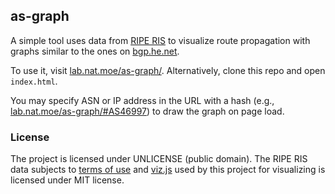 as-graph
---

A simple tool uses data from [RIPE RIS](http://ris.ripe.net) to visualize route propagation with graphs similar to the ones on [bgp.he.net](https://bgp.he.net).

To use it, visit [lab.nat.moe/as-graph/](https://lab.nat.moe/as-graph/). Alternatively, clone this repo and open `index.html`.

You may specify ASN or IP address in the URL with a hash (e.g., [lab.nat.moe/as-graph/#AS46997](https://lab.nat.moe/as-graph/#AS46997)) to draw the graph on page load.

### License

The project is licensed under UNLICENSE (public domain). The RIPE RIS data subjects to [terms of use](https://www.ripe.net/analyse/internet-measurements/routing-information-service-ris/commercial-use) and [viz.js](http://viz-js.com) used by this project for visualizing is licensed under MIT license.


